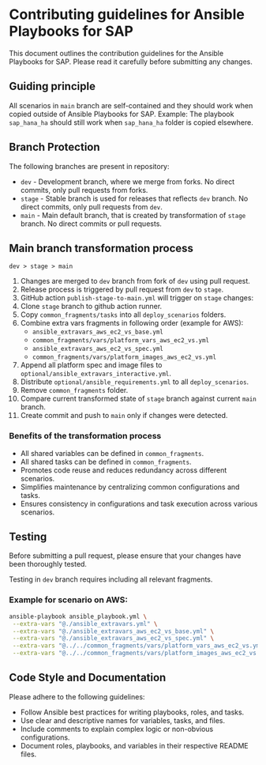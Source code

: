 # Contributing guidelines for Ansible Playbooks for SAP

This document outlines the contribution guidelines for the Ansible Playbooks for SAP. Please read it carefully before submitting any changes.

## Guiding principle
All scenarios in `main` branch are self-contained and they should work when copied outside of Ansible Playbooks for SAP.
Example: The playbook `sap_hana_ha` should still work when `sap_hana_ha` folder is copied elsewhere.

## Branch Protection
The following branches are present in repository:
- `dev` - Development branch, where we merge from forks. No direct commits, only pull requests from forks.
- `stage` - Stable branch is used for releases that reflects `dev` branch. No direct commits, only pull requests from `dev`.
- `main` - Main default branch, that is created by transformation of `stage` branch. No direct commits or pull requests.

## Main branch transformation process
`dev > stage > main`

1. Changes are merged to `dev` branch from fork of `dev` using pull request.
2. Release process is triggered by pull request from `dev` to `stage`.
3. GitHub action `publish-stage-to-main.yml` will trigger on `stage` changes:
4. Clone `stage` branch to github action runner.
5. Copy `common_fragments/tasks` into all `deploy_scenarios` folders.
6. Combine extra vars fragments in following order (example for AWS):
   - `ansible_extravars_aws_ec2_vs_base.yml`
   - `common_fragments/vars/platform_vars_aws_ec2_vs.yml`
   - `ansible_extravars_aws_ec2_vs_spec.yml`
   - `common_fragments/vars/platform_images_aws_ec2_vs.yml`
7. Append all platform spec and image files to `optional/ansible_extravars_interactive.yml`.
8. Distribute `optional/ansible_requirements.yml` to all `deploy_scenarios`.
9. Remove `common_fragments` folder.
10. Compare current transformed state of `stage` branch against current `main` branch.
11. Create commit and push to `main` only if changes were detected.

### Benefits of the transformation process
- All shared variables can be defined in `common_fragments`.
- All shared tasks can be defined in `common_fragments`.
- Promotes code reuse and reduces redundancy across different scenarios.
- Simplifies maintenance by centralizing common configurations and tasks.
- Ensures consistency in configurations and task execution across various scenarios.

## Testing
Before submitting a pull request, please ensure that your changes have been thoroughly tested.  

Testing in `dev` branch requires including all relevant fragments.  

### Example for scenario on AWS:
```bash
ansible-playbook ansible_playbook.yml \
 --extra-vars "@./ansible_extravars.yml" \
 --extra-vars "@./ansible_extravars_aws_ec2_vs_base.yml" \
 --extra-vars "@./ansible_extravars_aws_ec2_vs_spec.yml" \
 --extra-vars "@../../common_fragments/vars/platform_vars_aws_ec2_vs.yml" \
 --extra-vars "@../../common_fragments/vars/platform_images_aws_ec2_vs.yml"
```


## Code Style and Documentation
Please adhere to the following guidelines:
- Follow Ansible best practices for writing playbooks, roles, and tasks.
- Use clear and descriptive names for variables, tasks, and files.
- Include comments to explain complex logic or non-obvious configurations.
- Document roles, playbooks, and variables in their respective README files.
